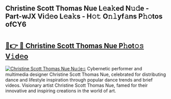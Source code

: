 ## Christine Scott Thomas Nue L𝚎a𝚔ed N𝚞𝚍e - Part-wJX Vi𝚍𝚎o L𝚎a𝚔s - H𝚘𝚝 O𝚗𝚕yf𝚊ns P𝚑𝚘tos ofCY6

# <h2><a href="http://kf5r5lk.oniu.top/?m=Christine+Scott+Thomas+Nue">🔗👉 🔴 Christine Scott Thomas Nue P𝚑ot𝚘𝚜 V𝚒d𝚎o</a></h2>

[![Christine Scott Thomas Nue Nu𝚍e𝚜](https://i.imgur.com/0qMVB7G.gif)](http://kf5r5lk.oniu.top/?m=Christine+Scott+Thomas+Nue)
Cybernetic performer and multimedia designer Christine Scott Thomas Nue, celebrated for distributing dance and lifestyle inspiration through popular dance trends and brief videos. Visionary artist Christine Scott Thomas Nue, famed for their innovative and inspiring creations in the world of art.  
